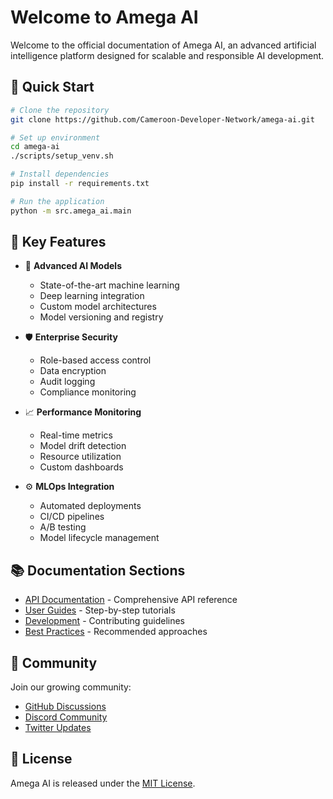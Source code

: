 # Welcome to Amega AI

Welcome to the official documentation of Amega AI, an advanced artificial intelligence platform designed for scalable and responsible AI development.

## 🚀 Quick Start

```bash
# Clone the repository
git clone https://github.com/Cameroon-Developer-Network/amega-ai.git

# Set up environment
cd amega-ai
./scripts/setup_venv.sh

# Install dependencies
pip install -r requirements.txt

# Run the application
python -m src.amega_ai.main
```

## 🎯 Key Features

<div class="grid cards" markdown>

- :robot: __Advanced AI Models__
    - State-of-the-art machine learning
    - Deep learning integration
    - Custom model architectures
    - Model versioning and registry

- :shield: __Enterprise Security__
    - Role-based access control
    - Data encryption
    - Audit logging
    - Compliance monitoring

- :chart_with_upwards_trend: __Performance Monitoring__
    - Real-time metrics
    - Model drift detection
    - Resource utilization
    - Custom dashboards

- :gear: __MLOps Integration__
    - Automated deployments
    - CI/CD pipelines
    - A/B testing
    - Model lifecycle management

</div>

## 📚 Documentation Sections

- [API Documentation](api/index.md) - Comprehensive API reference
- [User Guides](guides/getting-started.md) - Step-by-step tutorials
- [Development](development/contributing.md) - Contributing guidelines
- [Best Practices](guides/best-practices.md) - Recommended approaches

## 🤝 Community

Join our growing community:

- [GitHub Discussions](https://github.com/Cameroon-Developer-Network/amega-ai/discussions)
- [Discord Community](https://discord.gg/amega-ai)
- [Twitter Updates](https://twitter.com/amega_ai)

## 📄 License

Amega AI is released under the [MIT License](https://github.com/Cameroon-Developer-Network/amega-ai/blob/main/LICENSE). 